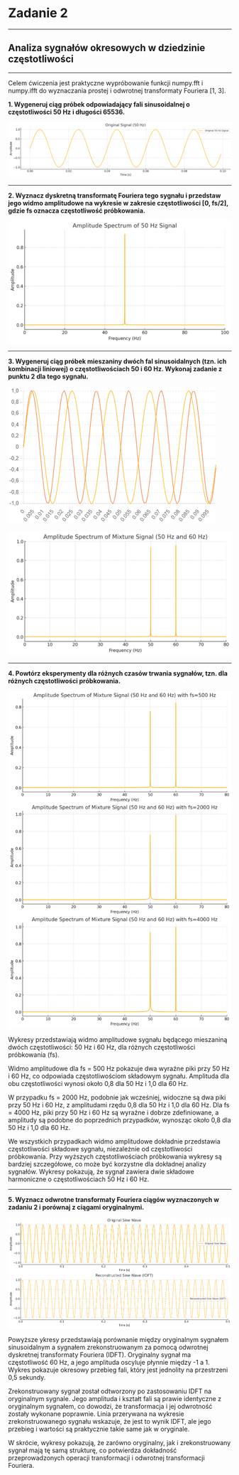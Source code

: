 # Zadanie 2

---

## Analiza sygnałów okresowych w dziedzinie częstotliwości

---

Celem ćwiczenia jest praktyczne wypróbowanie funkcji numpy.fft
i numpy.ifft do wyznaczania prostej i odwrotnej transformaty Fouriera [1, 3].

**1. Wygeneruj ciąg próbek odpowiadający fali sinusoidalnej o częstotliwości 50 Hz
i długości 65536.**

![ex_2_1.png](Zadanie%202%2Fex_2_1.png)

---

**2. Wyznacz dyskretną transformatę Fouriera tego sygnału i przedstaw jego widmo
amplitudowe na wykresie w zakresie częstotliwości [0, fs/2], gdzie fs oznacza
częstotliwość próbkowania.**

![ex_2_2.png](Zadanie%202%2Fex_2_2.png)

---

**3. Wygeneruj ciąg próbek mieszaniny dwóch fal sinusoidalnych (tzn. ich kombinacji
liniowej) o częstotliwościach 50 i 60 Hz. Wykonaj zadanie z punktu 2 dla tego
sygnału.**

![ex_2_3.png](Zadanie%202%2Fex_2_3.png)

![ex_2_4.png](Zadanie%202%2Fex_2_4.png)

---

**4. Powtórz eksperymenty dla różnych czasów trwania sygnałów, tzn. dla różnych
częstotliwości próbkowania.**

![ex_2_5.png](Zadanie%202%2Fex_2_5.png)

Wykresy przedstawiają widmo amplitudowe sygnału będącego mieszaniną dwóch częstotliwości: 50 Hz i 60 Hz,
dla różnych częstotliwości próbkowania (fs). 

Widmo amplitudowe dla fs = 500 Hz pokazuje dwa wyraźne 
piki przy 50 Hz i 60 Hz, co odpowiada częstotliwościom składowym sygnału. Amplituda dla obu 
częstotliwości wynosi około 0,8 dla 50 Hz i 1,0 dla 60 Hz. 

W przypadku fs = 2000 Hz, podobnie 
jak wcześniej, widoczne są dwa piki przy 50 Hz i 60 Hz, z amplitudami rzędu 0,8 dla 50 Hz i 1,0 
dla 60 Hz. Dla fs = 4000 Hz, piki przy 50 Hz i 60 Hz są wyraźne i dobrze zdefiniowane, a amplitudy 
są podobne do poprzednich przypadków, wynosząc około 0,8 dla 50 Hz i 1,0 dla 60 Hz. 

We wszystkich przypadkach widmo amplitudowe dokładnie przedstawia częstotliwości składowe sygnału,
niezależnie od częstotliwości próbkowania. Przy wyższych częstotliwościach próbkowania wykresy są
bardziej szczegółowe, co może być korzystne dla dokładnej analizy sygnałów. Wykresy pokazują, że
sygnał zawiera dwie składowe harmoniczne o częstotliwościach 50 Hz i 60 Hz.

---

**5. Wyznacz odwrotne transformaty Fouriera ciągów wyznaczonych w zadaniu 2
i porównaj z ciągami oryginalnymi.**

![ex_2_6.png](Zadanie%202%2Fex_2_6.png)

Powyższe ykresy przedstawiają porównanie między oryginalnym sygnałem sinusoidalnym a sygnałem zrekonstruowanym
za pomocą odwrotnej dyskretnej transformaty Fouriera (IDFT). Oryginalny sygnał ma częstotliwość 60 Hz,
a jego amplituda oscyluje płynnie między -1 a 1. Wykres pokazuje okresowy przebieg fali, który jest
jednolity na przestrzeni 0,5 sekundy. 

Zrekonstruowany sygnał został odtworzony po zastosowaniu IDFT na oryginalnym sygnale. Jego amplituda 
i kształt fali są prawie identyczne z oryginalnym sygnałem, co dowodzi, że transformacja i jej
odwrotność zostały wykonane poprawnie. Linia przerywana na wykresie zrekonstruowanego sygnału wskazuje,
że jest to wynik IDFT, ale jego przebieg i wartości są praktycznie takie same jak w oryginale. 

W skrócie, wykresy pokazują, że zarówno oryginalny, jak i zrekonstruowany sygnał mają tę samą
strukturę, co potwierdza dokładność przeprowadzonych operacji transformacji i odwrotnej transformacji
Fouriera.